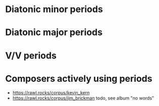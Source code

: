 

# Diatonic minor periods



# Diatonic major periods



# V/V periods



# Composers actively using periods

- https://rawl.rocks/corpus/kevin_kern
- https://rawl.rocks/corpus/jim_brickman todo, see album "no words"
